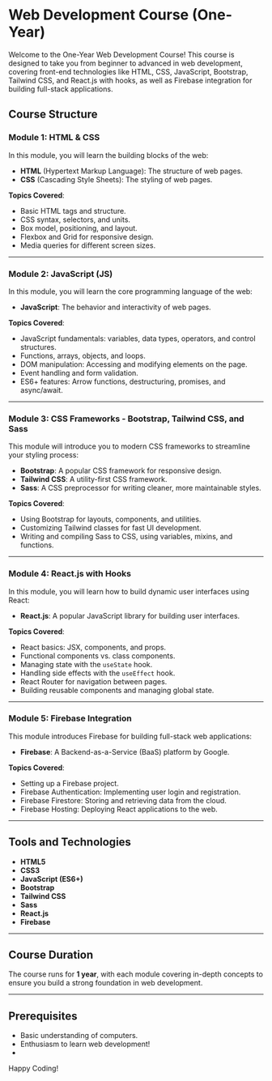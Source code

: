 # **Web Development Course (One-Year)**

Welcome to the One-Year Web Development Course! This course is designed to take you from beginner to advanced in web development, covering front-end technologies like HTML, CSS, JavaScript, Bootstrap, Tailwind CSS, and React.js with hooks, as well as Firebase integration for building full-stack applications.

## **Course Structure**

### **Module 1: HTML & CSS**
In this module, you will learn the building blocks of the web:
- **HTML** (Hypertext Markup Language): The structure of web pages.
- **CSS** (Cascading Style Sheets): The styling of web pages.

**Topics Covered**:
- Basic HTML tags and structure.
- CSS syntax, selectors, and units.
- Box model, positioning, and layout.
- Flexbox and Grid for responsive design.
- Media queries for different screen sizes.

---

### **Module 2: JavaScript (JS)**
In this module, you will learn the core programming language of the web:
- **JavaScript**: The behavior and interactivity of web pages.

**Topics Covered**:
- JavaScript fundamentals: variables, data types, operators, and control structures.
- Functions, arrays, objects, and loops.
- DOM manipulation: Accessing and modifying elements on the page.
- Event handling and form validation.
- ES6+ features: Arrow functions, destructuring, promises, and async/await.

---

### **Module 3: CSS Frameworks - Bootstrap, Tailwind CSS, and Sass**
This module will introduce you to modern CSS frameworks to streamline your styling process:
- **Bootstrap**: A popular CSS framework for responsive design.
- **Tailwind CSS**: A utility-first CSS framework.
- **Sass**: A CSS preprocessor for writing cleaner, more maintainable styles.

**Topics Covered**:
- Using Bootstrap for layouts, components, and utilities.
- Customizing Tailwind classes for fast UI development.
- Writing and compiling Sass to CSS, using variables, mixins, and functions.

---

### **Module 4: React.js with Hooks**
In this module, you will learn how to build dynamic user interfaces using React:
- **React.js**: A popular JavaScript library for building user interfaces.

**Topics Covered**:
- React basics: JSX, components, and props.
- Functional components vs. class components.
- Managing state with the `useState` hook.
- Handling side effects with the `useEffect` hook.
- React Router for navigation between pages.
- Building reusable components and managing global state.
  
---

### **Module 5: Firebase Integration**
This module introduces Firebase for building full-stack web applications:
- **Firebase**: A Backend-as-a-Service (BaaS) platform by Google.

**Topics Covered**:
- Setting up a Firebase project.
- Firebase Authentication: Implementing user login and registration.
- Firebase Firestore: Storing and retrieving data from the cloud.
- Firebase Hosting: Deploying React applications to the web.
  

---

## **Tools and Technologies**
- **HTML5**
- **CSS3**
- **JavaScript (ES6+)**
- **Bootstrap**
- **Tailwind CSS**
- **Sass**
- **React.js**
- **Firebase**

---

## **Course Duration**
The course runs for **1 year**, with each module covering in-depth concepts to ensure you build a strong foundation in web development. 

---

## **Prerequisites**
- Basic understanding of computers.
- Enthusiasm to learn web development!
- 
Happy Coding!

